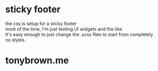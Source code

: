 # sticky footer
the css is setup for a sticky footer    
most of the time, I'm just testing UI widgets and the like.    
It's easy enough to just change the .scss files to start from completely     
no styles.
# tonybrown.me
